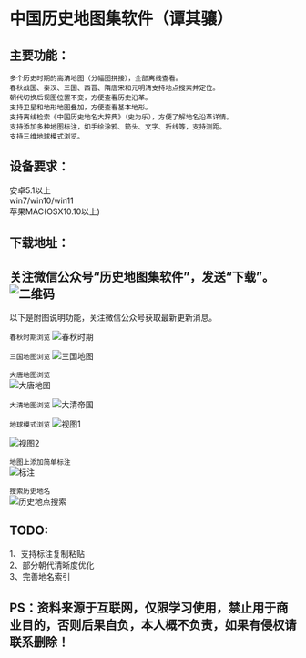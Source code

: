 中国历史地图集软件（谭其骧）  
=======================  

主要功能：  
---------
  `多个历史时期的高清地图（分幅图拼接），全部离线查看。`  
  `春秋战国、秦汉、三国、西晋、隋唐宋和元明清支持地点搜索并定位。`  
  `朝代切换后视图位置不变，方便查看历史沿革。`  
  `支持卫星和地形地图叠加，方便查看基本地形。`  
  `支持离线检索《中国历史地名大辞典》（史为乐），方便了解地名沿革详情。`  
  `支持添加多种地图标注，如手绘涂鸦、箭头、文字、折线等，支持测距。`  
  `支持三维地球模式浏览。`  

设备要求：  
---------
  安卓5.1以上  
  win7/win10/win11  
  苹果MAC(OSX10.10以上)  
  
下载地址： 
----------------  
  关注微信公众号“历史地图集软件”，发送“下载”。  
  ![二维码](https://github.com/cadicex/history_map/blob/master/quardcode.png)  
----------------  
  
      
  以下是附图说明功能，关注微信公众号获取最新更新消息。 
    
  `春秋时期浏览`
  ![春秋时期](https://github.com/cadicex/history_map/blob/master/preview/chunqiu.jpg)  

  `三国地图浏览` 
  ![三国地图](https://github.com/cadicex/history_map/blob/master/preview/sanguo.jpg)  
  
  `大唐地图浏览`  
  ![大唐地图](https://github.com/cadicex/history_map/blob/master/preview/datang.jpg)
  
  `大清地图浏览`
  ![大清帝国](https://github.com/cadicex/history_map/blob/master/preview/daqing.jpg)  
  
  `地球模式浏览`
  ![视图1](https://github.com/cadicex/history_map/blob/master/preview/earth1.jpg)  
  
  ![视图2](https://github.com/cadicex/history_map/blob/master/preview/earth2.jpg)  
  
  `地图上添加简单标注`    
  ![标注](https://github.com/cadicex/history_map/blob/master/%E7%AE%80%E5%8D%95%E6%B6%82%E9%B8%A6.jpg)  
    
  `搜索历史地名`  
  ![历史地点搜索](https://github.com/cadicex/history_map/blob/master/%E6%90%9C%E7%B4%A2%E8%8D%86%E5%B7%9E.jpg)  

TODO:     
----
  1、支持标注复制粘贴  
  2、部分朝代清晰度优化  
  3、完善地名索引  
  
PS：资料来源于互联网，仅限学习使用，禁止用于商业目的，否则后果自负，本人概不负责，如果有侵权请联系删除！  
-----------
